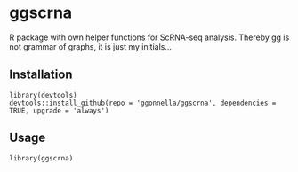 # ggscrna

R package with own helper functions for ScRNA-seq analysis.
Thereby gg is not grammar of graphs, it is just my initials...

## Installation
```
library(devtools)
devtools::install_github(repo = 'ggonnella/ggscrna', dependencies = TRUE, upgrade = 'always')
```

## Usage
```
library(ggscrna)
```
